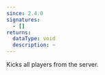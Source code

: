 ```yaml
---
since: 2.4.0
signatures:
  - []
returns:
  dataType: void
  description: ~
---
```


Kicks all players from the server.
